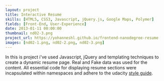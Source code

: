 ```yaml
---
layout: project
title: Interactive Resume
skills: [HTML5, CSS3, Javascript, jQuery.js, Google Maps, Polymer]
fields: [Front-End, User-Experience]
date: 2013-01-11 00:00:00
thumbnail: nd02-3.png
project_url: https://yohanneshl.github.io/frontend-nanodegree-resume
images: [nd02-1.png, nd02-2.png, nd02-3.png]
---
```


In this is project i've used Javascript, jQuery and templating techniques to create a dynamic resume page. Real and Fake data was used for the content. All essential code for displaying resume sections were incapsulated within namespaces and adhere to the udacity [style guide](https://udacity.github.io/frontend-nanodegree-styleguide/).


